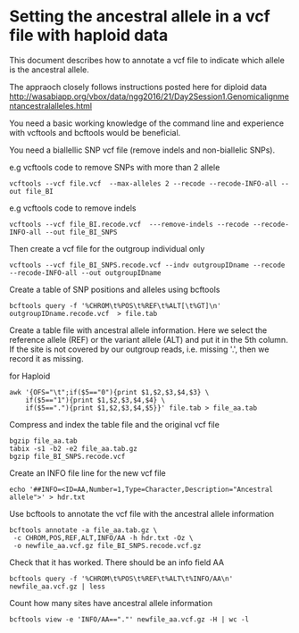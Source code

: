 # Setting the ancestral allele in a vcf file with haploid data
This document describes how to annotate a vcf file to indicate which allele is the ancestral allele. 

The appraoch closely follows instructions posted here for diploid data
http://wasabiapp.org/vbox/data/ngg2016/21/Day2Session1.Genomicalignmentancestralalleles.html

You need a basic working knowledge of the command line and experience with vcftools and bcftools would be beneficial.

You need a biallellic SNP vcf file (remove indels and non-biallelic SNPs).

e.g vcftools code to remove SNPs with more than 2 allele

```
vcftools --vcf file.vcf  --max-alleles 2 --recode --recode-INFO-all --out file_BI
```
e.g vcftools code to remove indels
```
vcftools --vcf file_BI.recode.vcf  ---remove-indels --recode --recode-INFO-all --out file_BI_SNPS
```

Then create a vcf file for the outgroup individual only
```
vcftools --vcf file_BI_SNPS.recode.vcf --indv outgroupIDname --recode --recode-INFO-all --out outgroupIDname
```
Create a table of SNP positions and alleles using bcftools 
```
bcftools query -f '%CHROM\t%POS\t%REF\t%ALT[\t%GT]\n' outgroupIDname.recode.vcf  > file.tab
```
Create a table file with ancestral allele information.
Here we select the reference allele (REF) or the variant allele (ALT) and put it in the 5th column. If the site is not covered by our outgroup reads, i.e. missing '.', then we record it as missing.

for Haploid    
```
awk '{OFS="\t";if($5=="0"){print $1,$2,$3,$4,$3} \
	if($5=="1"){print $1,$2,$3,$4,$4} \
	if($5=="."){print $1,$2,$3,$4,$5}}' file.tab > file_aa.tab
```

Compress and index the table file and the original vcf file
```
bgzip file_aa.tab
tabix -s1 -b2 -e2 file_aa.tab.gz
bgzip file_BI_SNPS.recode.vcf
```
Create an INFO file line for the new vcf file
```
echo '##INFO=<ID=AA,Number=1,Type=Character,Description="Ancestral allele">' > hdr.txt
```

Use bcftools to annotate the vcf file with the ancestral allele information 
```
bcftools annotate -a file_aa.tab.gz \
 -c CHROM,POS,REF,ALT,INFO/AA -h hdr.txt -Oz \
 -o newfile_aa.vcf.gz file_BI_SNPS.recode.vcf.gz
```

Check that it has worked. There should be an info field AA
```
bcftools query -f '%CHROM\t%POS\t%REF\t%ALT\t%INFO/AA\n' newfile_aa.vcf.gz | less
```
Count how many sites have ancestral allele information
```
bcftools view -e 'INFO/AA=="."' newfile_aa.vcf.gz -H | wc -l
```
